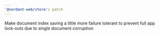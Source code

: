 ```yaml
---
'@verdant-web/store': patch
---
```


Make document index saving a little more failure tolerant to prevent full app lock-outs due to single document corruption

